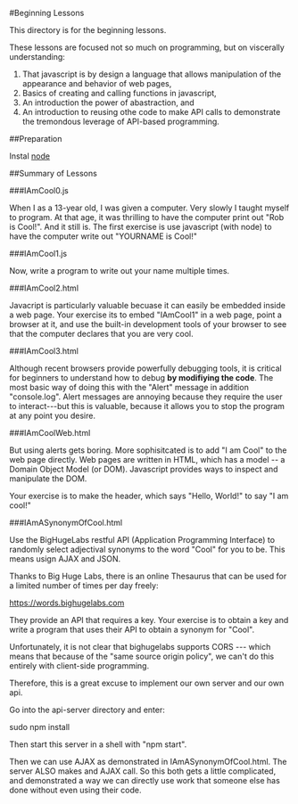 #Beginning Lessons


This directory is for the beginning lessons.

These lessons are focused not so much on programming, but on viscerally understanding:

1. That javascript is by design a language that allows manipulation of the appearance and 
behavior of web pages,
2. Basics of creating and calling functions in javascript,
3. An introduction the power of abastraction, and
4. An introduction to reusing othe code to make API calls to demonstrate the tremondous 
leverage of API-based programming.

##Preparation

Instal [node](http://nodejs.org)

##Summary of Lessons

###IAmCool0.js

When I as a 13-year old, I was given a computer.  Very slowly I taught myself to program.
At that age, it was thrilling to have the computer print out "Rob is Cool!".  And it still 
is.  The first exercise is use javascript (with node) to have the computer write out
"YOURNAME is Cool!"

###IAmCool1.js

Now, write a program to write out your name multiple times.

###IAmCool2.html

Javacript is particularly valuable becuase it can easily be embedded inside a web page.
Your exercise its to embed "IAmCool1" in a web page, point a browser at it, and use the 
built-in development tools of your browser to see that the computer declares that you
are very cool.

###IAmCool3.html

Although recent browsers provide powerfully debugging tools, it is critical for beginners
to understand how to debug **by modifiying the code**.  The most basic way of doing this
with the "Alert" message in addition "console.log".  Alert messages are annoying because
they require the user to interact---but this is valuable, because it allows you to 
stop the program at any point you desire.

###IAmCoolWeb.html 

But using alerts gets boring.  More sophisitcated is to add "I am Cool" to the web page
directly.  Web pages are written in HTML, which has a model -- a Domain Object Model (or DOM).
Javascript provides ways to inspect and manipulate the DOM.

Your exercise is to make the header, which says "Hello, World!" to say "I am cool!"

###IAmASynonymOfCool.html

Use the BigHugeLabs restful API (Application Programming Interface) to randomly select adjectival synonyms to the word "Cool" for 
you to be.  This means usign AJAX and JSON.

Thanks to Big Huge Labs, there is an online Thesaurus that can be used for a limited number
of times per day freely:

https://words.bighugelabs.com

They provide an API that requires a key.  Your exercise is to obtain a key and write a program
that uses their API to obtain a synonym for "Cool".

Unfortunately, it is not clear that bighugelabs supports CORS --- which means that because
of the "same source origin policy", we can't do this entirely with client-side programming.

Therefore, this is a great excuse to implement our own server and our own api.

Go into the api-server directory and enter:

sudo npm install

Then start this server in a shell with "npm start".

Then we can use AJAX as demonstrated in IAmASynonymOfCool.html. The server ALSO makes and AJAX call.
So this both gets a little complicated, and demonstrated a way we can directly use work that 
someone else has done without even using their code.





